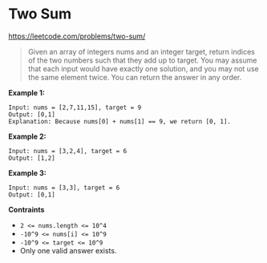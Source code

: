 # Two Sum

https://leetcode.com/problems/two-sum/

> Given an array of integers nums and an integer target, return indices of the
> two numbers such that they add up to target.
> You may assume that each input would have exactly one solution, and you may
> not use the same element twice.
> You can return the answer in any order.

**Example 1:**

```
Input: nums = [2,7,11,15], target = 9
Output: [0,1]
Explanation: Because nums[0] + nums[1] == 9, we return [0, 1].
```

**Example 2:**

```
Input: nums = [3,2,4], target = 6
Output: [1,2]
```

**Example 3:**

```
Input: nums = [3,3], target = 6
Output: [0,1]
```

**Contraints**
* `2 <= nums.length <= 10^4`
* `-10^9 <= nums[i] <= 10^9 `
* `-10^9 <= target <= 10^9`
* Only one valid answer exists.

